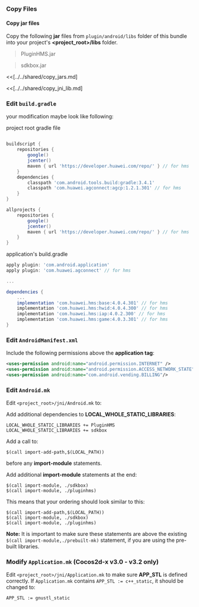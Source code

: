 ### Copy Files
#### Copy jar files
Copy the following __jar__ files from `plugin/android/libs` folder of this
bundle into your project's __<project_root>/libs__ folder.

> PluginHMS.jar

> sdkbox.jar


<<[../../shared/copy_jars.md]

<<[../../shared/copy_jni_lib.md]

### Edit `build.gradle`

your modification maybe look like following:

project root gradle file
```gradle

buildscript {
    repositories {
        google()
        jcenter()
        maven { url 'https://developer.huawei.com/repo/' } // for hms
    }
    dependencies {
        classpath 'com.android.tools.build:gradle:3.4.1'
        classpath 'com.huawei.agconnect:agcp:1.2.1.301' // for hms
    }
}

allprojects {
    repositories {
        google()
        jcenter()
        maven { url 'https://developer.huawei.com/repo/' } // for hms
    }
}

```

application's build.gradle
```gradle
apply plugin: 'com.android.application'
apply plugin: 'com.huawei.agconnect' // for hms

...

dependencies {
    ...
    implementation 'com.huawei.hms:base:4.0.4.301' // for hms
    implementation 'com.huawei.hms:hwid:4.0.4.300' // for hms
    implementation 'com.huawei.hms:iap:4.0.2.300' // for hms
    implementation 'com.huawei.hms:game:4.0.3.301' // for hms
}

```


### Edit `AndroidManifest.xml`
Include the following permissions above the __application tag__:
```xml
<uses-permission android:name="android.permission.INTERNET" />
<uses-permission android:name="android.permission.ACCESS_NETWORK_STATE" />
<uses-permission android:name="com.android.vending.BILLING"/>
```

### Edit `Android.mk`
Edit `<project_root>/jni/Android.mk` to:

Add additional dependencies to __LOCAL_WHOLE_STATIC_LIBRARIES__:
```
LOCAL_WHOLE_STATIC_LIBRARIES += PluginHMS
LOCAL_WHOLE_STATIC_LIBRARIES += sdkbox
```

Add a call to:
```
$(call import-add-path,$(LOCAL_PATH))
```
before any __import-module__ statements.

Add additional __import-module__ statements at the end:
```
$(call import-module, ./sdkbox)
$(call import-module, ./pluginhms)
```

This means that your ordering should look similar to this:
```
$(call import-add-path,$(LOCAL_PATH))
$(call import-module, ./sdkbox)
$(call import-module, ./pluginhms)
```

  __Note:__ It is important to make sure these statements are above the existing `$(call import-module,./prebuilt-mk)` statement, if you are using the pre-built libraries.

### Modify `Application.mk` (Cocos2d-x v3.0 - v3.2 only)
Edit `<project_root>/jni/Application.mk` to make sure __APP_STL__ is defined
correctly. If `Application.mk` contains `APP_STL := c++_static`, it should be
changed to:
```
APP_STL := gnustl_static
```
